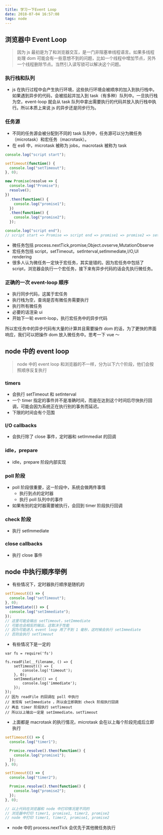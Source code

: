 ```yaml
---
title: 学习一下Event Loop
date: 2018-07-04 16:57:08
tags: node
---
```


## 浏览器中 Event Loop

> 因为 js 最初是为了和浏览器交互，是一门非阻塞单线程语言。如果多线程处理 dom 可能会有一些意想不到的问题，比如一个线程中增加节点，另外一个线程删除节点。当然引入读写锁可以解决这个问题。

### 执行栈和队列

- js 在执行过程中会产生执行环境，这些执行环境会被顺序的加入到执行栈中。如果遇到异步的代码，会被挂起并加入到 task（有多种）队列中。一旦执行栈为空，event-loop 就会从 task 队列中拿出需要执行的代码并放入执行栈中执行。所以本质上来说 js 的异步还是同步行为。

### 任务源

- 不同的任务源会被分配到不同的 task 队列中，任务源可以分为微任务（microtask）和宏任务（macrotask）。
- 在 es6 中，microtask 被称为 jobs，macrotask 被称为 task

```javascript
console.log("script start");

setTimeout(function() {
  console.log("setTimeout");
}, 0);

new Promise(resolve => {
  console.log("Promise");
  resolve();
})
  .then(function() {
    console.log("promise1");
  })
  .then(function() {
    console.log("promise2");
  });

console.log("script end");
// script start => Promise => script end => promise1 => promise2 => setTimeout
```

- 微任务包括 process.nextTick,promise,Object.ovserve,MutationObserve
- 宏任务包括 script，setTimeout，setInterval,setImmediate,I/O,UI rendering
- 很多人认为微任务一定快于宏任务，其实是错的。因为宏任务中包括了 script，浏览器会执行一个宏任务，接下来有异步代码的话会先执行微任务。

### 正确的一次 event-loop 顺序

- 执行同步代码，这属于宏任务
- 执行栈为空，查询是否有微任务需要执行
- 执行所有微任务
- 必要的话渲染 ui
- 开始下一轮 event-loop，执行宏任务中的异步代码

所以宏任务中的异步代码有大量的计算并且需要操作 dom 的话，为了更快的界面响应，我们可以把操作 dom 放入微任务中。思考一下 vue ～

## node 中的 event loop

> node 中的 event loop 和浏览器的不一样，分为以下六个阶段，他们会按照顺序反复执行

### timers

- 会执行 setTimeout 和 setInterval
- 一个 timer 指定的事件并不是准确时间，而是在达到这个时间后尽快执行回调，可能会因为系统正在执行别的事务而延迟。
- 下限的时间会有个范围

### I/O callbacks

- 会执行除了 close 事件，定时器和 setImmediat 的回调

### idle，prepare

- idle，prepare 阶段内部实现

### poll 阶段

- poll 阶段很重要，这一阶段中，系统会做两件事情
  - 执行到点的定时器
  - 执行 poll 队列中的事件
- 如果有别的定时器需要被执行，会回到 timer 阶段执行回调

### check 阶段

- 执行 setImmediate

### close callbacks

- 执行 close 事件

## node 中执行顺序举例

- 有些情况下，定时器执行顺序是随机的

```javascript
setTimeout(() => {
  console.log("setTimeout");
}, 0);
setImmediate(() => {
  console.log("setImmediate");
});
// 这里可能会输出 setTimeout，setImmediate
// 可能也会相反的输出，这取决于性能
// 因为可能进入 event loop 用了不到 1 毫秒，这时候会执行 setImmediate
// 否则会执行 setTimeout
```

- 有些情况下是一定的

```javascirpt
var fs = require('fs')

fs.readFile(__filename, () => {
    setTimeout(() => {
        console.log('timeout');
    }, 0);
    setImmediate(() => {
        console.log('immediate');
    });
});
// 因为 readFile 的回调在 poll 中执行
// 发现有 setImmediate ，所以会立即跳到 check 阶段执行回调
// 再去 timer 阶段执行 setTimeout
// 所以以上输出一定是 setImmediate，setTimeout
```

- 上面都是 macrotask 的执行情况，microtask 会在以上每个阶段完成后立即执行

```javascript
setTimeout(() => {
  console.log("timer1");

  Promise.resolve().then(function() {
    console.log("promise1");
  });
}, 0);

setTimeout(() => {
  console.log("timer2");

  Promise.resolve().then(function() {
    console.log("promise2");
  });
}, 0);

// 以上代码在浏览器和 node 中打印情况是不同的
// 浏览器中打印 timer1, promise1, timer2, promise2
// node 中打印 timer1, timer2, promise1, promise2
```

- node 中的 process.nextTick 会优先于其他微任务执行
